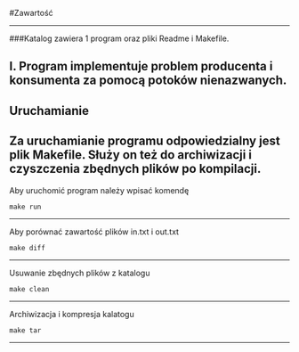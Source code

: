 #Zawartość

----------------------------------------------------------------
###Katalog zawiera 1 program oraz pliki Readme i Makefile.

I. Program implementuje problem producenta i konsumenta za pomocą
   potoków nienazwanych.
-----------------------------------------------------------------
Uruchamianie
-----------------------------------------------------------------
Za uruchamianie programu odpowiedzialny jest plik Makefile.
Służy on też do archiwizacji i czyszczenia zbędnych plików 
po kompilacji.
-----------------------------------------------------------------
Aby uruchomić program należy wpisać komendę 
    
    make run 
-----------------------------------------------------------------
Aby porównać zawartość plików in.txt i out.txt  
    
    make diff
-----------------------------------------------------------------
Usuwanie zbędnych plików z katalogu
    
    make clean
-----------------------------------------------------------------
Archiwizacja i kompresja kalatogu
    
    make tar
-----------------------------------------------------------------